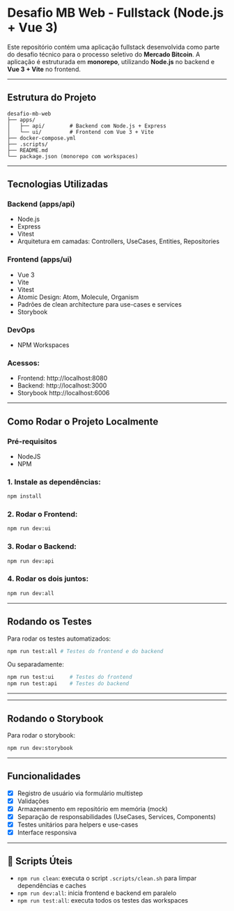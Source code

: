 # Desafio MB Web - Fullstack (Node.js + Vue 3)

Este repositório contém uma aplicação fullstack desenvolvida como parte do desafio técnico para o processo seletivo do **Mercado Bitcoin**. A aplicação é estruturada em **monorepo**, utilizando **Node.js** no backend e **Vue 3 + Vite** no frontend.

---

## Estrutura do Projeto

```
desafio-mb-web
├── apps/
│   ├── api/        # Backend com Node.js + Express
│   └── ui/         # Frontend com Vue 3 + Vite
├── docker-compose.yml
├── .scripts/
├── README.md
└── package.json (monorepo com workspaces)
```

---

## Tecnologias Utilizadas

### Backend (apps/api)
- Node.js
- Express
- Vitest
- Arquitetura em camadas: Controllers, UseCases, Entities, Repositories

### Frontend (apps/ui)
- Vue 3
- Vite
- Vitest
- Atomic Design: Atom, Molecule, Organism
- Padrões de clean architecture para use-cases e services
- Storybook

### DevOps
- NPM Workspaces

### Acessos:

- Frontend: http://localhost:8080  
- Backend: http://localhost:3000
- Storybook http://localhost:6006

---

## Como Rodar o Projeto Localmente

### Pré-requisitos
- NodeJS
- NPM

### 1. Instale as dependências:

```bash
npm install
```

### 2. Rodar o Frontend:

```bash
npm run dev:ui
```

### 3. Rodar o Backend:

```bash
npm run dev:api
```

### 4. Rodar os dois juntos:

```bash
npm run dev:all
```

---

## Rodando os Testes

Para rodar os testes automatizados:

```bash
npm run test:all # Testes do frontend e do backend
```

Ou separadamente:

```bash
npm run test:ui     # Testes do frontend
npm run test:api    # Testes do backend
```

---

---

## Rodando o Storybook

Para rodar o storybook:

```bash
npm run dev:storybook 
```


---

## Funcionalidades

- [x] Registro de usuário via formulário multistep
- [x] Validações
- [x] Armazenamento em repositório em memória (mock)
- [x] Separação de responsabilidades (UseCases, Services, Components)
- [x] Testes unitários para helpers e use-cases
- [x] Interface responsiva

---

## 🧹 Scripts Úteis

- `npm run clean`: executa o script `.scripts/clean.sh` para limpar dependências e caches
- `npm run dev:all`: inicia frontend e backend em paralelo
- `npm run test:all`: executa todos os testes das workspaces

